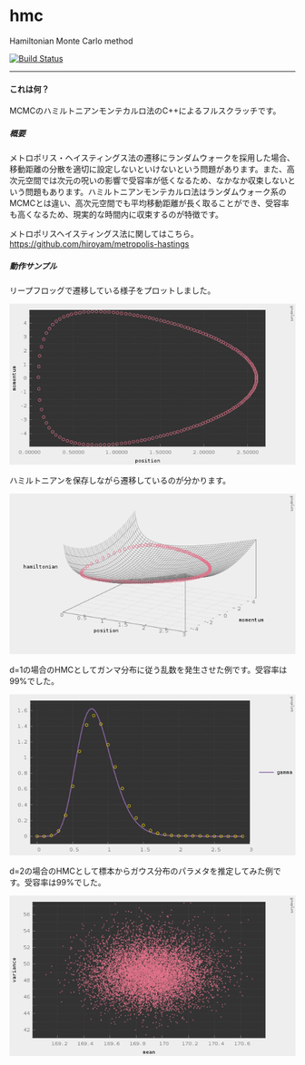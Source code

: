 # hmc

Hamiltonian Monte Carlo method

[![Build Status](https://travis-ci.org/hiroyam/hmc.svg?branch=master)](https://travis-ci.org/hiroyam/hmc)

---

#### これは何？

MCMCのハミルトニアンモンテカルロ法のC++によるフルスクラッチです。

##### 概要

メトロポリス・ヘイスティングス法の遷移にランダムウォークを採用した場合、移動距離の分散を適切に設定しないといけないという問題があります。また、高次元空間では次元の呪いの影響で受容率が低くなるため、なかなか収束しないという問題もあります。ハミルトニアンモンテカルロ法はランダムウォーク系のMCMCとは違い、高次元空間でも平均移動距離が長く取ることができ、受容率も高くなるため、現実的な時間内に収束するのが特徴です。

メトロポリスヘイスティングス法に関してはこちら。
https://github.com/hiroyam/metropolis-hastings

##### 動作サンプル

リープフロッグで遷移している様子をプロットしました。

![](images/plot1.png)

ハミルトニアンを保存しながら遷移しているのが分かります。

![](images/plot2.png)

d=1の場合のHMCとしてガンマ分布に従う乱数を発生させた例です。受容率は99%でした。

![](images/plot3.png)

d=2の場合のHMCとして標本からガウス分布のパラメタを推定してみた例です。受容率は99%でした。

![](images/plot4.png)
